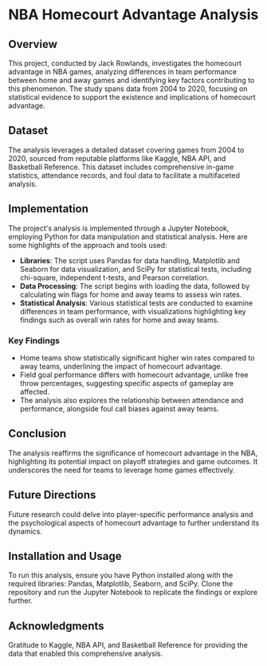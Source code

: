 # NBA Homecourt Advantage Analysis

## Overview
This project, conducted by Jack Rowlands, investigates the homecourt advantage in NBA games, analyzing differences in team performance between home and away games and identifying key factors contributing to this phenomenon. The study spans data from 2004 to 2020, focusing on statistical evidence to support the existence and implications of homecourt advantage.

## Dataset
The analysis leverages a detailed dataset covering games from 2004 to 2020, sourced from reputable platforms like Kaggle, NBA API, and Basketball Reference. This dataset includes comprehensive in-game statistics, attendance records, and foul data to facilitate a multifaceted analysis.

## Implementation
The project's analysis is implemented through a Jupyter Notebook, employing Python for data manipulation and statistical analysis. Here are some highlights of the approach and tools used:

- **Libraries**: The script uses Pandas for data handling, Matplotlib and Seaborn for data visualization, and SciPy for statistical tests, including chi-square, independent t-tests, and Pearson correlation.
- **Data Processing**: The script begins with loading the data, followed by calculating win flags for home and away teams to assess win rates.
- **Statistical Analysis**: Various statistical tests are conducted to examine differences in team performance, with visualizations highlighting key findings such as overall win rates for home and away teams.

### Key Findings
- Home teams show statistically significant higher win rates compared to away teams, underlining the impact of homecourt advantage.
- Field goal performance differs with homecourt advantage, unlike free throw percentages, suggesting specific aspects of gameplay are affected.
- The analysis also explores the relationship between attendance and performance, alongside foul call biases against away teams.

## Conclusion
The analysis reaffirms the significance of homecourt advantage in the NBA, highlighting its potential impact on playoff strategies and game outcomes. It underscores the need for teams to leverage home games effectively.

## Future Directions
Future research could delve into player-specific performance analysis and the psychological aspects of homecourt advantage to further understand its dynamics.

## Installation and Usage
To run this analysis, ensure you have Python installed along with the required libraries: Pandas, Matplotlib, Seaborn, and SciPy. Clone the repository and run the Jupyter Notebook to replicate the findings or explore further.

## Acknowledgments
Gratitude to Kaggle, NBA API, and Basketball Reference for providing the data that enabled this comprehensive analysis.
